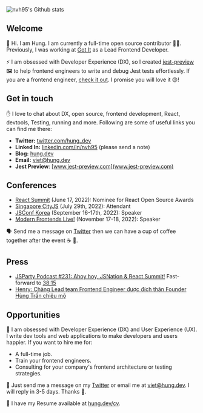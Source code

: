 <img src="https://github-readme-stats.vercel.app/api?username=nvh95&show_icons=true&count_private=true&theme=dracula&include_all_commits=true" alt="nvh95's Github stats" />

## Welcome

👋 Hi. I am Hung. I am currently a full-time open source contributor 🧑‍💻. Previously, I was working at [Got It](https://www.got-it.co/) as a Lead Frontend Developer.

⚡️ I am obsessed with Developer Experience (DX), so I created [jest-preview](https://github.com/nvh95/jest-preview) 🖼 to help frontend engineers to write and debug Jest tests effortlessly. If you are a frontend engineer, [check it out](https://github.com/nvh95/jest-preview). I promise you will love it 😍!

## Get in touch

✋ I love to chat about DX, open source, frontend development, React, devtools, Testing, running and more. Following are some of useful links you can find me there:

- **Twitter:** [twitter.com/hung_dev](https://twitter.com/hung_dev)
- **Linked In:** [linkedin.com/in/nvh95](https://www.linkedin.com/in/nvh95) (please send a note)
- **Blog:** [hung.dev](https://hung.dev)
- **Email:** <viet@hung.dev>
- **Jest Preview**: [www.jest-preview.com](www.jest-preview.com)

## Conferences

- [React Summit](https://reactsummit.com/) (June 17, 2022): Nominee for React Open Source Awards
- [Singapore CityJS](https://singapore.cityjsconf.org) (July 29th, 2022): Attendant
- [JSConf Korea](https://2022.jsconf.kr/en/speakers/hung-viet-nguyen) (September 16-17th, 2022): Speaker
- [Modern Frontends Live!](https://www.modernfrontends.live) (November 17-18, 2022): Speaker

🗣 Send me a message on [Twitter](https://twitter.com/hung_dev) then we can have a cup of coffee together after the event ☕️ 🤗.

## Press

- [JSParty Podcast #231: Ahoy hoy, JSNation & React Summit!](https://changelog.com/jsparty/231/) Fast-forward to [38:15](https://cdn.changelog.com/uploads/jsparty/231/js-party-231.mp3#t=2295)
- [Henry: Chàng Lead team Frontend Engineer được đích thân Founder Hùng Trần chiêu mộ](https://vn.got-it.ai/blog/henry-chang-lead-frontend-developer-duoc-dich-than-ceo-hung-tran-chieu-mo)

## Opportunities

💼 I am obsessed with Developer Experience (DX) and User Experience (UX). I write dev tools and web applications to make developers and users happier. If you want to hire me for:

- A full-time job.
- Train your frontend engineers.
- Consulting for your company's frontend architecture or testing strategies.

📨 Just send me a message on my [Twitter](https://twitter.com/hung_dev) or email me at <viet@hung.dev>. I will reply in 3-5 days. Thanks 🥰.

👔 I have my Resume available at [hung.dev/cv](https://hung.dev/cv).
